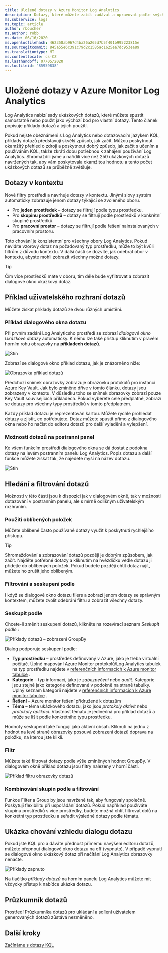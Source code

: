 ```yaml
---
title: Uložené dotazy v Azure Monitor Log Analytics
description: Dotazy, které můžete začít zadávat a upravovat podle svých potřeb
ms.subservice: logs
ms.topic: article
author: rboucher
ms.author: robb
ms.date: 06/16/2020
ms.openlocfilehash: 462358ab967d4ba26a265d7b5f401b995223815e
ms.sourcegitcommit: 845a55e6c391c79d2c1585ac1625ea7dc953ea89
ms.translationtype: MT
ms.contentlocale: cs-CZ
ms.lasthandoff: 07/05/2020
ms.locfileid: "85959838"
---
```

# <a name="saved-queries-in-azure-monitor-log-analytics"></a>Uložené dotazy v Azure Monitor Log Analytics

Log Analytics nabízí sady ukázkových dotazů, které můžete spustit samostatně nebo použít jako výchozí bod pro vlastní dotazy. Tento článek popisuje příklady dotazů a jejich použití.

Pokud nejste obeznámeni s Log Analytics nebo dotazovacím jazykem KQL, příklady dotazů představují skvělý způsob, jak začít. Můžou poskytnout okamžitý přehled o zdroji a poskytnout dobrý způsob, jak začít s učením a používáním KQL, takže zkrátí dobu potřebnou k zahájení používání Log Analytics. Shromáždili jsme a nařídili více než 250 ukázkových dotazů navržených tak, aby vám poskytovala okamžitou hodnotu a tento počet ukázkových dotazů se průběžně zvětšuje.

## <a name="in-context-queries"></a>Dotazy v kontextu

Nové filtry prostředí a navrhuje dotazy v kontextu. Jinými slovy systém automaticky zobrazuje jenom dotazy týkající se zvoleného oboru.

- Pro **jeden prostředek** – dotazy se filtrují podle typu prostředku.
- Pro **skupinu prostředků** – dotazy se filtrují podle prostředků v konkrétní skupině prostředků.
- Pro **pracovní prostor** – dotazy se filtrují podle řešení nainstalovaných v pracovním prostoru.

Toto chování je konzistentní pro všechny obory Log Analytics. Pokud nevidíte vzorový dotaz na požadovaný typ prostředku, může to být kvůli filtrům z důvodu kontextu. V další části se dozvíte, jak odebrat obor v kontextu, abyste mohli zobrazit všechny možné dotazy.

> [!TIP]
> Čím více prostředků máte v oboru, tím déle bude vyfiltrovat a zobrazit dialogové okno ukázkový dotaz.

## <a name="example-query-user-interface"></a>Příklad uživatelského rozhraní dotazů

Můžete získat příklady dotazů ze dvou různých umístění.

### <a name="example-query-dialog"></a>Příklad dialogového okna dotazu

Při prvním zadání Log Analyticsho prostředí se zobrazí *dialogové okno Ukázkové dotazy* automaticky.  K němu lze také přistup kliknutím v pravém horním rohu obrazovky na **příkladech dotazů**.

![Stín](media/saved-queries/sidebar-2.png)

Zobrazí se dialogové okno příklad dotazu, jak je znázorněno níže:  

![Obrazovka příklad dotazů](media/saved-queries/example-query-start.png)

Předchozí snímek obrazovky zobrazuje obrazovku protokolů pro instanci Azure Key Vault. Jak bylo zmíněno dříve v tomto článku, dotazy jsou zobrazeny v kontextu.  V důsledku toho se snímek obrazovky zobrazí pouze Key Vault souvisejících příkladech. Pokud vyberete celé předplatné, zobrazí se dotazy pro všechny typy prostředků v tomto předplatném.  

Každý příklad dotazu je reprezentován kartou. Můžete rychle prohledat dotazy a zjistit, co potřebujete. Dotaz můžete spustit přímo z dialogového okna nebo ho načíst do editoru dotazů pro další vyladění a vylepšení.

### <a name="sidebar-query-experience"></a>Možnosti dotazů na postranní panel

Ke všem funkcím prostředí dialogového okna se dá dostat z podokna dotazy na levém postranním panelu Log Analytics. Popis dotazu a další funkce můžete získat tak, že najedete myší na název dotazu.

![Stín](media/saved-queries/sidebar-3.png)

## <a name="finding-and-filtering-queries"></a>Hledání a filtrování dotazů

Možnosti v této části jsou k dispozici jak v dialogovém okně, tak v možnosti dotazování v postranním panelu, ale s mírně odlišným uživatelským rozhraním.  

### <a name="use-favorites"></a>Použití oblíbených položek

Můžete oblíbené často používané dotazy využít k poskytnutí rychlejšího přístupu.

> [!TIP]
> Shromažďování a zobrazování dotazů později je dobrým způsobem, jak začít. Najděte potřebné dotazy a kliknutím na hvězdičku vedle dotazu ji přidejte do oblíbených položek. Pokud budete později chtít dotaz najít, můžete ho zrušit jeho oblíbeným.  

### <a name="filtering-and-group-by"></a>Filtrování a seskupení podle

I když se dialogové okno dotazu filers a zobrazí jenom dotazy se správným kontextem, můžete zvolit odebrání filtru a zobrazit všechny dotazy.

### <a name="group-by"></a>Seskupit podle

Chcete-li změnit seskupení dotazů, klikněte na rozevírací seznam *Seskupit podle* :

![Příklady dotazů – zobrazení GroupBy](media/saved-queries/example-query-groupby.png)

Dialog podporuje seskupení podle:

- **Typ prostředku** – prostředek definovaný v Azure, jako je třeba virtuální počítač. Úplné mapování Azure Monitor protokolů/Log Analytics tabulek na typ prostředku najdete v [referenčních informacích k Azure monitor tabulce](/azure/azure-monitor/reference/tables/tables-resourcetype) .  
- **Kategorie** – typ informací, jako je *zabezpečení* nebo *audit*. Kategorie jsou stejné jako kategorie definované v podokně na straně tabulky. Úplný seznam kategorií najdete v [referenčních informacích k Azure monitor tabulce](/azure/azure-monitor/reference/tables/tables-category) .  
- **Řešení** – Azure monitor řešení přidružené k dotazům
- **Téma** – téma ukázkového dotazu, jako jsou *protokoly aktivit* nebo *protokoly aplikací*. Vlastnost tématu je jedinečná pro příklad dotazů a může se lišit podle konkrétního typu prostředku.

Hodnoty seskupení také fungují jako aktivní obsah. Kliknutí na jednu z hodnot na levé straně obrazovky posouvá zobrazení dotazů doprava na položku, na kterou jste klikli.

### <a name="filter"></a>Filtr

Můžete také filtrovat dotazy podle výše zmíněných hodnot GroupBy. V dialogovém okně příklad dotazu jsou filtry nalezeny v horní části.

![Příklad filtru obrazovky dotazů](media/saved-queries/example-query-filter.png)

### <a name="combining-group-by-and-filter"></a>Kombinování skupin podle a filtrování

Funkce Filter a Group by jsou navržené tak, aby fungovaly společně. Poskytují flexibilitu při uspořádání dotazů. Pokud například používáte skupinu prostředků s více prostředky, budete možná chtít filtrovat dolů na konkrétní typ prostředku a seřadit výsledné dotazy podle tématu.

## <a name="sample-query-dialog-appearance-behavior"></a>Ukázka chování vzhledu dialogu dotazu

Pokud jste KQL pro a dáváte přednost přímému navýšení editoru dotazů, můžete přepnout dialogové okno dotazu na off (vypnuto). V případě vypnutí se dialogové okno ukázkový dotaz při načítání Log Analytics obrazovky nenačte.

![Příklady zapnuto](media/saved-queries/examples-on-off.png)

Na tlačítko *příklady dotazů* na horním panelu Log Analytics můžete mít vždycky přístup k nabídce ukázka dotazu.

## <a name="query-explorer"></a>Průzkumník dotazů

Prostředí Průzkumníka dotazů pro ukládání a sdílení uživatelem generovaných dotazů zůstává nezměněno.

## <a name="next-steps"></a>Další kroky

[Začínáme s dotazy KQL](get-started-queries.md)

